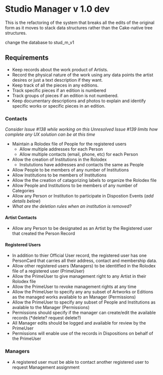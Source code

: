 # Studio Manager v 1.0 dev

This is the refactoring of the system that breaks all the edits of the 
original form as it moves to stack data structures rather than the 
Cake-native tree structures.

change the database to stud_m_v1

## Requirements

- Keep records about the work product of Artists. 
- Record the physical nature of the work using any data points the artist desires or just a text description if they want.
- Keep track of all the pieces in any editions.
- Track specific pieces if an edition is numbered
- Track groups of pieces if an edition is not numbered.
- Keep documentary descriptions and photos to explain and identify specific works or specific pieces in an edition.
### Contacts
*Consider Issue #138 while working on this*
*Unresolved Issue #139 limits how complete any UX solution can be at this time*

- Maintain a Rolodex file of People for the registered users
  - Allow multiple addresses for each Person
  - Allow multiple contacts (email, phone, etc) for each Person
- Allow the creation of Institutions in the Rolodex
  - Instututions have addresses and contacts the same as People
- Allow People to be members of any number of Institutions
- Allow Institutions to be members of Institutions
- Allow the the creation of catagorizing labels to organize the Rolodex file
- Allow People and Institutions to be members of any number of Categories
- Allow any Person or Institution to participate in Dispostion Events (*add details below*)
- *What are the deletion rules when an institution is removed?*
#### Artist Contacts
- Allow any Person to be designated as an Artist by the Registered user that created the Person Record
#### Registered Users
- In addition to thier Official User record, the registered user has one PersonCard that carries all their address, contact and membership data.
- Allow other registered users (Managers) to be identitfied in the Rolodex file of a registered user (PrimeUser)
- Allow the PrimeUser to give management right to any Artist in their Rolodex file
- Allow the PrimeUser to revoke management rights at any time
- Allow the PrimeUser to specify any any subset of Artworks or Editions as the managed works available to an Manager (Permissions)
- Allow the PrimeUser to specify any subset of People and Institutions as avalable to the Manager (Permissions)
- Permissions should specify if the manager can create/edit the available records (*delete? request delete?)
- All Manager edits should be logged and available for review by the PrimeUser
- Permissions will enable use of the records in Dispositions on behalf of the PrimeUser
### Managers
- A registered user must be able to contact another registered user to request Management assignment
